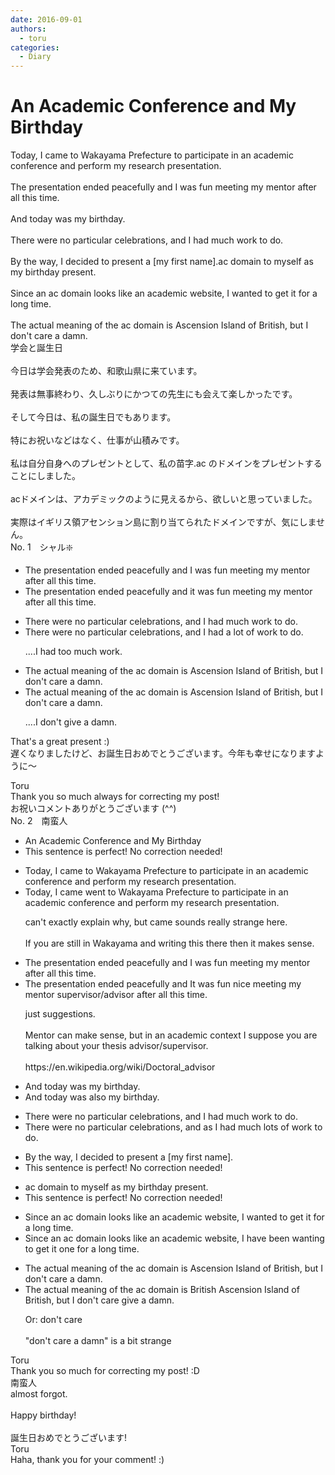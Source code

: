 ```yaml
---
date: 2016-09-01
authors:
  - toru
categories:
  - Diary
---
```


<h1 id="subject_show">An Academic Conference and My Birthday</h1>
<div class="date" hidden>Sep 1, 2016 23:39</div>
<div id="post"><div id="body_show_ori">
Today, I came to Wakayama Prefecture to participate in an academic conference and perform my research presentation.<br/><br/>The presentation ended peacefully and I was fun meeting my mentor after all this time.<br/><br/>And today was my birthday.<br/><br/>There were no particular celebrations, and I had much work to do.<br/><br/>By the way, I decided to present a [my first name].ac domain to myself as my birthday present.<br/><br/>Since an ac domain looks like an academic website, I wanted to get it for a long time. <br/><br/>The actual meaning of the ac domain is Ascension Island of British, but I don't care a damn.
</div></div>

<!-- more -->

<div id="post_ja"><div id="body_show_mo">
学会と誕生日<br/><br/>今日は学会発表のため、和歌山県に来ています。<br/><br/>発表は無事終わり、久しぶりにかつての先生にも会えて楽しかったです。<br/><br/>そして今日は、私の誕生日でもあります。<br/><br/>特にお祝いなどはなく、仕事が山積みです。<br/><br/>私は自分自身へのプレゼントとして、私の苗字.ac のドメインをプレゼントすることにしました。<br/><br/>acドメインは、アカデミックのように見えるから、欲しいと思っていました。<br/><br/>実際はイギリス領アセンション島に割り当てられたドメインですが、気にしません。
</div></div>
<div id="block"><div class="first_name"> No. 1　<span class="just_name">シャル❇️</span></div><div id="block2">
<ul class="correction_field">
<li class="incorrect">The presentation ended peacefully and I was fun meeting my mentor after all this time.</li>
<li class="corrected correct">
The presentation ended peacefully and it was fun meeting my mentor after all this time.
</li>
</ul>
<ul class="correction_field">
<li class="incorrect">There were no particular celebrations, and I had much work to do.</li>
<li class="corrected correct">
There were no particular celebrations, and I had a lot of work to do.
<p class="correction_comment">....I had too much work.</p>
</li>
</ul>
<ul class="correction_field">
<li class="incorrect">The actual meaning of the ac domain is Ascension Island of British, but I don't care a damn.</li>
<li class="corrected correct">
The actual meaning of the ac domain is Ascension Island of British, but I don't care a damn.
<p class="correction_comment">....I don't give a damn.</p>
</li>
</ul>
<p class="comment_small">
 That's a great present :)
 <br/>
 遅くなりましたけど、お誕生日おめでとうございます。今年も幸せになりますように～
</p>

</div><div class="name"><span class="just_name">Toru</span><br>
Thank you so much always for correcting my post!<br/>お祝いコメントありがとうございます (^^)
</div>
</div>
<div id="block"><div class="first_name"> No. 2　<span class="just_name">南蛮人</span></div><div id="block2">
<ul class="correction_field">
<li class="incorrect">An Academic Conference and My Birthday</li>
<li class="corrected perfect">This sentence is perfect! No correction needed!</li>
</ul>
<ul class="correction_field">
<li class="incorrect">Today, I came to Wakayama Prefecture to participate in an academic conference and perform my research presentation.</li>
<li class="corrected correct">
Today, I <span class="f_gray"><span class="sline">came</span> went</span> to Wakayama Prefecture to participate in an academic conference and perform my research presentation.
<p class="correction_comment">can't exactly explain why, but came sounds really strange here.<br/><br/>If you are still in Wakayama and writing this there then it makes sense.</p>
</li>
</ul>
<ul class="correction_field">
<li class="incorrect">The presentation ended peacefully and I was fun meeting my mentor after all this time.</li>
<li class="corrected correct">
The presentation ended peacefully and I<span class="f_bold"><span class="f_blue">t</span></span> was <span class="f_gray"><span class="sline">fun</span></span> <span class="f_gray">nice</span> meeting my <span class="f_gray"><span class="sline">mentor</span></span> <span class="f_gray">supervisor/advisor</span> after all this time.
<p class="correction_comment">just suggestions.<br/><br/>Mentor can make sense, but in an academic context I suppose you are talking about your thesis advisor/supervisor.<br/><br/>https://en.wikipedia.org/wiki/Doctoral_advisor</p>
</li>
</ul>
<ul class="correction_field">
<li class="incorrect">And today was my birthday.</li>
<li class="corrected correct">
And today was <span class="f_gray">also</span> my birthday.
</li>
</ul>
<ul class="correction_field">
<li class="incorrect">There were no particular celebrations, and I had much work to do.</li>
<li class="corrected correct">
There were no particular celebrations<span class="sline"><span class="f_gray">, and</span></span> <span class="f_gray">as</span> I had <span class="f_red"><span class="sline">much</span></span> <span class="f_blue">lots of</span> work to do.
</li>
</ul>
<ul class="correction_field">
<li class="incorrect">By the way, I decided to present a [my first name].</li>
<li class="corrected perfect">This sentence is perfect! No correction needed!</li>
</ul>
<ul class="correction_field">
<li class="incorrect">ac domain to myself as my birthday present.</li>
<li class="corrected perfect">This sentence is perfect! No correction needed!</li>
</ul>
<ul class="correction_field">
<li class="incorrect">Since an ac domain looks like an academic website, I wanted to get it for a long time.</li>
<li class="corrected correct">
Since an ac domain looks like an academic website, I <span class="f_blue">have been</span> want<span class="f_blue">ing</span> to get <span class="sline"><span class="f_red">it</span></span> <span class="f_blue">one</span> for a long time.
</li>
</ul>
<ul class="correction_field">
<li class="incorrect">The actual meaning of the ac domain is Ascension Island of British, but I don't care a damn.</li>
<li class="corrected correct">
The actual meaning of the ac domain is <span class="f_blue">British</span> Ascension Island <span class="f_red"><span class="sline">of British,</span></span> but I don't <span class="sline"><span class="f_red">care</span></span> <span class="f_blue">give</span> a damn.
<p class="correction_comment">Or: don't care<br/><br/>"don't care a damn" is a bit strange</p>
</li>
</ul>
</div><div class="name"><span class="just_name">Toru</span><br>
Thank you so much for correcting my post! :D
</div>
<div class="name"><span class="just_name">南蛮人</span><br>
almost forgot.<br/><br/>Happy birthday!<br/><br/>誕生日おめでとうございます!
</div>
<div class="name"><span class="just_name">Toru</span><br>
Haha, thank you for your comment! :)
</div>
</div>
